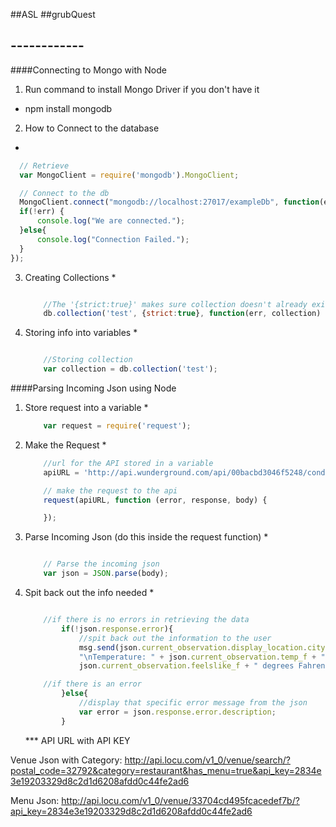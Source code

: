 ##ASL
##grubQuest
## ------------
####Connecting to Mongo with Node
1. Run command to install Mongo Driver if you don't have it
  * npm install mongodb
2. How to Connect to the database
  *
  ```javascript
    // Retrieve
    var MongoClient = require('mongodb').MongoClient;

    // Connect to the db
    MongoClient.connect("mongodb://localhost:27017/exampleDb", function(err, db) {
    if(!err) {
    	console.log("We are connected.");
    }else{
    	console.log("Connection Failed.");
	}
  });
  ```
3.	Creating Collections
	*
	```javascript

		//The '{strict:true}' makes sure collection doesn't already exist. If it already exists it will return with an error.
		db.collection('test', {strict:true}, function(err, collection) {});

	```
4.	Storing info into variables
	*
	```javascript

		//Storing collection
		var collection = db.collection('test');

	```


####Parsing Incoming Json using Node
1. Store request into a variable
	*
	```javascript
		var request = require('request');
	```
2. Make the Request
	*
	```javascript
		//url for the API stored in a variable
		apiURL = 'http://api.wunderground.com/api/00bacbd3046f5248/conditions/q/'+zipcode+'.json';

		// make the request to the api
		request(apiURL, function (error, response, body) {

		});
	```
3. Parse Incoming Json (do this inside the request function)
	*
	```javascript

		// Parse the incoming json
		var json = JSON.parse(body);

	```
4. Spit back out the info needed
	*
	```javascript

		//if there is no errors in retrieving the data
			if(!json.response.error){
				//spit back out the information to the user
				msg.send(json.current_observation.display_location.city + ", " + json.current_observation.display_location.state_name + " on " + json.current_observation.local_time_rfc822 +
				"\nTemperature: " + json.current_observation.temp_f + " degrees Fahrenheit.\nFeels like: " +
				json.current_observation.feelslike_f + " degrees Fahrenheit.");

		//if there is an error
			}else{
				//display that specific error message from the json
				var error = json.response.error.description;
			}

	```

	*** API URL with API KEY


Venue Json with Category:
http://api.locu.com/v1_0/venue/search/?postal_code=32792&category=restaurant&has_menu=true&api_key=2834e3e19203329d8c2d1d6208afdd0c44fe2ad6

Menu Json:
http://api.locu.com/v1_0/venue/33704cd495fcacedef7b/?api_key=2834e3e19203329d8c2d1d6208afdd0c44fe2ad6


